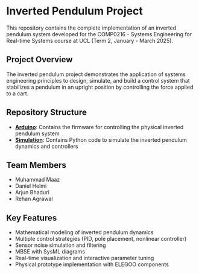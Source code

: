 # Inverted Pendulum Project

This repository contains the complete implementation of an inverted pendulum system developed for the COMP0216 - Systems Engineering for Real-time Systems course at UCL (Term 2, January - March 2025).

## Project Overview

The inverted pendulum project demonstrates the application of systems engineering principles to design, simulate, and build a control system that stabilizes a pendulum in an upright position by controlling the force applied to a cart.

## Repository Structure

- **[Arduino](/Arduino)**: Contains the firmware for controlling the physical inverted pendulum system
- **[Simulation](/Simulation)**: Contains Python code to simulate the inverted pendulum dynamics and controllers

## Team Members

- Muhammad Maaz
- Daniel Helmi
- Arjun Bhaduri
- Rehan Agrawal

## Key Features

- Mathematical modeling of inverted pendulum dynamics
- Multiple control strategies (PID, pole placement, nonlinear controller)
- Sensor noise simulation and filtering
- MBSE with SysML diagrams
- Real-time visualization and interactive parameter tuning
- Physical prototype implementation with ELEGOO components
